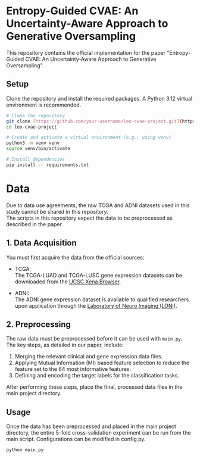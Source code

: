 # Entropy-Guided CVAE: An Uncertainty-Aware Approach to Generative Oversampling

This repository contains the official implementation for the paper "Entropy-Guided CVAE: An Uncertainty-Aware Approach to Generative Oversampling".

## Setup

Clone the repository and install the required packages. A Python 3.12 virtual environment is recommended.

```bash
# Clone the repository
git clone [https://github.com/your-username/leo-cvae-project.git](https://github.com/your-username/leo-cvae-project.git)
cd leo-cvae-project

# Create and activate a virtual environment (e.g., using venv)
python3 -m venv venv
source venv/bin/activate

# Install dependencies
pip install -r requirements.txt
```

# Data

Due to data use agreements, the raw TCGA and ADNI datasets used in this study cannot be shared in this repository.  
The scripts in this repository expect the data to be preprocessed as described in the paper.


## 1. Data Acquisition

You must first acquire the data from the official sources:

- TCGA:  
  The TCGA-LUAD and TCGA-LUSC gene expression datasets can be downloaded from the [UCSC Xena Browser](https://xenabrowser.net/).

- ADNI:  
  The ADNI gene expression dataset is available to qualified researchers upon application through the [Laboratory of Neuro Imaging (LONI)](http://adni.loni.usc.edu/).


## 2. Preprocessing

The raw data must be preprocessed before it can be used with `main.py`.  
The key steps, as detailed in our paper, include:

1. Merging the relevant clinical and gene expression data files.  
2. Applying Mutual Information (MI) based feature selection to reduce the feature set to the 64 most informative features.  
3. Defining and encoding the target labels for the classification tasks.  

After performing these steps, place the final, processed data files in the main project directory.




## Usage

Once the data has been preprocessed and placed in the main project directory, the entire 5-fold cross-validation experiment can be run from the main script. Configurations can be modified in config.py.

```bash
python main.py
```